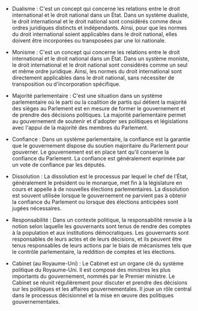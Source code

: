 - Dualisme : C'est un concept qui concerne les relations entre le droit international et le droit national dans un État. Dans un système dualiste, le droit international et le droit national sont considérés comme deux ordres juridiques distincts et indépendants. Ainsi, pour que les normes du droit international soient applicables dans le droit national, elles doivent être incorporées ou transposées par une loi nationale.

- Monisme : C'est un concept qui concerne les relations entre le droit international et le droit national dans un État. Dans un système moniste, le droit international et le droit national sont considérés comme un seul et même ordre juridique. Ainsi, les normes du droit international sont directement applicables dans le droit national, sans nécessiter de transposition ou d'incorporation spécifique.

- Majorité parlementaire : C'est une situation dans un système parlementaire où le parti ou la coalition de partis qui détient la majorité des sièges au Parlement est en mesure de former le gouvernement et de prendre des décisions politiques. La majorité parlementaire permet au gouvernement de soutenir et d'adopter ses politiques et législations avec l'appui de la majorité des membres du Parlement.

- Confiance : Dans un système parlementaire, la confiance est la garantie que le gouvernement dispose du soutien majoritaire du Parlement pour gouverner. Le gouvernement est en place tant qu'il conserve la confiance du Parlement. La confiance est généralement exprimée par un vote de confiance par les députés.

- Dissolution : La dissolution est le processus par lequel le chef de l'État, généralement le président ou le monarque, met fin à la législature en cours et appelle à de nouvelles élections parlementaires. La dissolution est souvent utilisée lorsque le gouvernement ne parvient pas à obtenir la confiance du Parlement ou lorsque des élections anticipées sont jugées nécessaires.

- Responsabilité : Dans un contexte politique, la responsabilité renvoie à la notion selon laquelle les gouvernants sont tenus de rendre des comptes à la population et aux institutions démocratiques. Les gouvernants sont responsables de leurs actes et de leurs décisions, et ils peuvent être tenus responsables de leurs actions par le biais de mécanismes tels que le contrôle parlementaire, la reddition de comptes et les élections.

- Cabinet (au Royaume-Uni) : Le Cabinet est un organe clé du système politique du Royaume-Uni. Il est composé des ministres les plus importants du gouvernement, nommés par le Premier ministre. Le Cabinet se réunit régulièrement pour discuter et prendre des décisions sur les politiques et les affaires gouvernementales. Il joue un rôle central dans le processus décisionnel et la mise en œuvre des politiques gouvernementales.